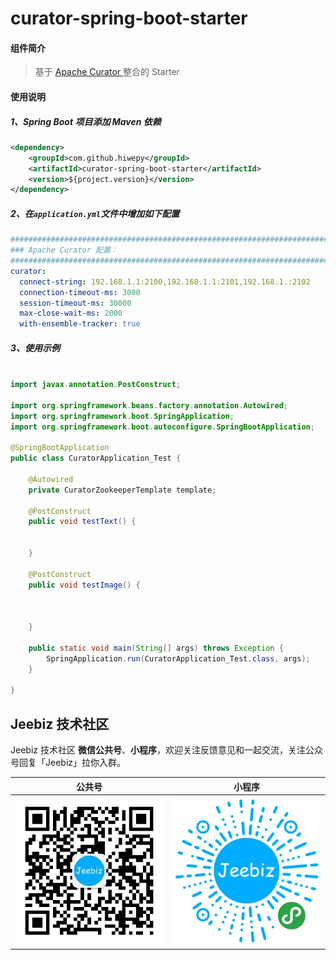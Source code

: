 # curator-spring-boot-starter

#### 组件简介

> 基于 [Apache Curator ](http://curator.apache.org/) 整合的 Starter


#### 使用说明

##### 1、Spring Boot 项目添加 Maven 依赖

``` xml
<dependency>
	<groupId>com.github.hiwepy</groupId>
	<artifactId>curator-spring-boot-starter</artifactId>
	<version>${project.version}</version>
</dependency>
```

##### 2、在`application.yml`文件中增加如下配置

```yaml
#################################################################################################
### Apache Curator 配置：
#################################################################################################
curator:
  connect-string: 192.168.1.1:2100,192.168.1.1:2101,192.168.1.:2102
  connection-timeout-ms: 3000
  session-timeout-ms: 30000
  max-close-wait-ms: 2000
  with-ensemble-tracker: true
```

##### 3、使用示例

 
```java

import javax.annotation.PostConstruct;

import org.springframework.beans.factory.annotation.Autowired;
import org.springframework.boot.SpringApplication;
import org.springframework.boot.autoconfigure.SpringBootApplication;

@SpringBootApplication
public class CuratorApplication_Test {
	
	@Autowired
	private CuratorZookeeperTemplate template;
	
	@PostConstruct
	public void testText() {
		

	}
	
	@PostConstruct
	public void testImage() {

		
		 
	}
	
	public static void main(String[] args) throws Exception {
		SpringApplication.run(CuratorApplication_Test.class, args);
	}

}

```

## Jeebiz 技术社区

Jeebiz 技术社区 **微信公共号**、**小程序**，欢迎关注反馈意见和一起交流，关注公众号回复「Jeebiz」拉你入群。

|公共号|小程序|
|---|---|
| ![](https://raw.githubusercontent.com/hiwepy/static/main/images/qrcode_for_gh_1d965ea2dfd1_344.jpg)| ![](https://raw.githubusercontent.com/hiwepy/static/main/images/gh_09d7d00da63e_344.jpg)|
